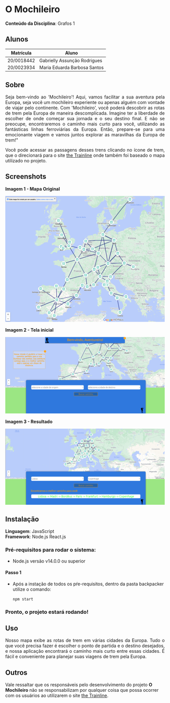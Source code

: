 # O Mochileiro

**Conteúdo da Disciplina**: Grafos 1<br>

## Alunos
|Matrícula | Aluno |
| -- | -- |
| 20/0018442  |  Gabrielly Assunção Rodrigues |
| 20/0023934|  Maria Eduarda Barbosa Santos |

## Sobre 

<p align="justify">
Seja bem-vindo ao 'Mochileiro'! Aqui, vamos facilitar a sua aventura pela Europa, seja você um mochileiro experiente ou apenas alguém com vontade de viajar pelo continente.
Com 'Mochileiro', você poderá descobrir as rotas de trem pela Europa de maneira descomplicada. Imagine ter a liberdade de escolher de onde começar sua jornada e o seu destino final. E não se preocupe, encontraremos o caminho mais curto para você, utilizando as fantásticas linhas ferroviárias da Europa.
Então, prepare-se para uma emocionante viagem e vamos juntos explorar as maravilhas da Europa de trem!"</p>

<p align="justify">
Você pode acessar as passagens desses trens clicando no ícone de trem, que o direcionará para o site <a href="https://www.thetrainline.com/pt-br">the Trainline</a> onde também foi baseado o mapa utilizado no projeto.
</p>


## Screenshots
**Imagem 1 - Mapa Original** 

![mapOriginal](backpacker/src/images/mapOriginal.png)

**Imagem 2 - Tela inicial** 

![mapOriginal](backpacker/src/images/telaInicial.png)

**Imagem 3 - Resultado** 

![mapOriginal](backpacker/src/images/resultado.png)

## Instalação 
**Linguagem**: JavaScript<br>
**Framework**: Node.js React.js<br>
### Pré-requisitos para rodar o sistema:

- Node.js versão v14.0.0 ou superior <br>
#### Passo 1
- Após a instação de todos os pŕe-requisitos, dentro da pasta backpacker utilize o comando:
  ```
  npm start
  ```


 ### Pronto, o projeto estará rodando! 
## Uso 

<p align="justify">
Nosso mapa exibe as rotas de trem em várias cidades da Europa. Tudo o que você precisa fazer é escolher o ponto de partida e o destino desejados, e nossa aplicação encontrará o caminho mais curto entre essas cidades. É fácil e conveniente para planejar suas viagens de trem pela Europa.
</p>

## Outros 

Vale ressaltar que os responsáveis pelo desenvolvimento do projeto **O Mochileiro** não se responsabilizam por qualquer coisa que possa ocorrer com os usuários ao utilizarem o site [the Trainline](https://www.thetrainline.com/pt-br).  

